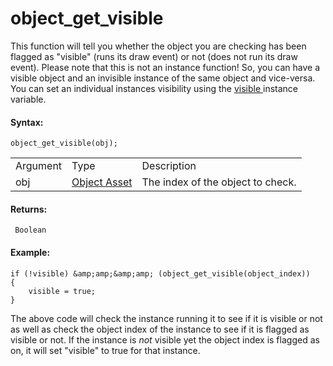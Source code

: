 # object_get_visible

This function will tell you whether the object you are checking has been
flagged as "visible" (runs its draw event) or not (does not run its draw
event). Please note that this is not an instance function! So, you can
have a visible object and an invisible instance of the same object and
vice-versa. You can set an individual instances visibility using the [
visible ](../Instances/Instance_Variables/visible) instance
variable.

#### Syntax:

``` gml
object_get_visible(obj);
```

|          |                                                                |                                   |
|----------|----------------------------------------------------------------|-----------------------------------|
| Argument | Type                                                           | Description                       |
| obj      |  [Object Asset](../../../../../The_Asset_Editors/Objects)  | The index of the object to check. |

#### Returns:

``` gml
 Boolean
```

#### Example:

``` gml
if (!visible) &amp;amp;&amp;amp; (object_get_visible(object_index))
{
    visible = true;
}
```

The above code will check the instance running it to see if it is
visible or not as well as check the object index of the instance to see
if it is flagged as visible or not. If the instance is *not* visible yet
the object index is flagged as on, it will set "visible" to true for
that instance.
